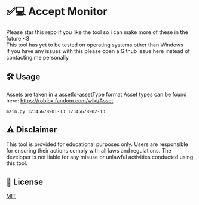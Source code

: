 # ✅💻 Accept Monitor
Please star this repo if you like the tool so i can make more of these in the future <3<br>
This tool has yet to be tested on operating systems other than Windows<br>
If you have any issues with this please open a Github issue here instead of contacting me personally<br>

## 🛠️ Usage
Assets are taken in a assetId-assetType format
Asset types can be found here: https://roblox.fandom.com/wiki/Asset
```
main.py 12345678901-13 12345678902-13
```

## ⚠️ Disclaimer
This tool is provided for educational purposes only. Users are responsible for ensuring their actions comply with all laws and regulations. The developer is not liable for any misuse or unlawful activities conducted using this tool.

## 📄 License
[MIT](https://choosealicense.com/licenses/mit/)